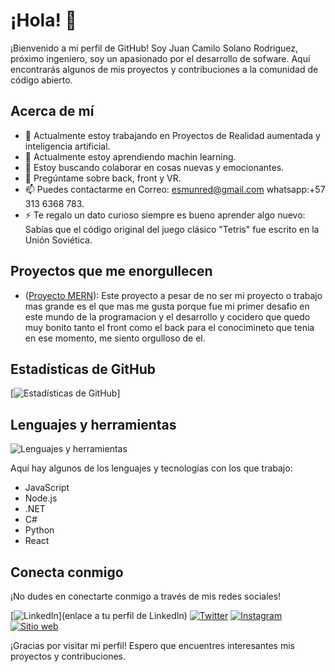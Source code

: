 # ¡Hola! 👋

¡Bienvenido a mi perfil de GitHub! Soy Juan Camilo Solano Rodriguez, próximo ingeniero, soy un apasionado por el desarrollo de sofware. Aquí encontrarás algunos de mis proyectos y contribuciones a la comunidad de código abierto.

## Acerca de mí
- 🔭 Actualmente estoy trabajando en Proyectos de Realidad aumentada y inteligencia artificial.
- 🌱 Actualmente estoy aprendiendo machin learning.
- 👯 Estoy buscando colaborar en cosas nuevas y emocionantes.
- 💬 Pregúntame sobre back, front y VR.
- 📫 Puedes contactarme en Correo: esmunred@gmail.com whatsapp:+57 313 6368 783.
- ⚡ Te regalo un dato curioso siempre es bueno aprender algo nuevo: Sabías que el código original del juego clásico "Tetris" fue escrito en la Unión Soviética.

## Proyectos que me enorgullecen
- ([Proyecto MERN](https://github.com/Camilocsr/Proyecto_mern.git)): Este proyecto a pesar de no ser mi proyecto o trabajo mas grande es el que mas me gusta porque fue mi primer desafio en este mundo de la programacion y el desarrollo y cocidero que quedo muy bonito tanto el front como el back para el conocimineto que tenia en ese momento, me siento orgulloso de el.

## Estadísticas de GitHub
[![Estadísticas de GitHub](https://github-readme-stats.vercel.app/api?username=Camilocsr&show_icons=true&theme=radical)]

## Lenguajes y herramientas
![Lenguajes y herramientas](https://github-readme-stats.vercel.app/api/top-langs/?username=Camilocsr&layout=compact&theme=radical)

Aquí hay algunos de los lenguajes y tecnologías con los que trabajo:

- JavaScript
- Node.js
- .NET
- C#
- Python
- React

## Conecta conmigo
¡No dudes en conectarte conmigo a través de mis redes sociales!

[![LinkedIn](https://img.shields.io/badge/LinkedIn-tu_usuario-blue)](enlace a tu perfil de LinkedIn)
[![Twitter](https://img.shields.io/badge/Facebook-camilosolanorodriguez-blue)](https://www.facebook.com/profile.php/?id=100023768829242)
[![Instagram](https://img.shields.io/badge/Instagram-camilosolanoro-purple)](https://www.instagram.com/camilosolanoro)
[![Sitio web](https://img.shields.io/badge/portafolio.com-red)](https://camilocsr.github.io/portafolio/index.html#portafolio)

¡Gracias por visitar mi perfil! Espero que encuentres interesantes mis proyectos y contribuciones.
